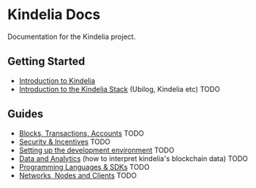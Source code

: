 # Kindelia Docs

Documentation for the Kindelia project.

## Getting Started

- [Introduction to Kindelia](https://github.com/Kindelia/kindelia#readme)
- [Introduction to the Kindelia Stack]() (Ubilog, Kindelia etc) TODO

## Guides

- [Blocks, Transactions, Accounts]() TODO
- [Security & Incentives]() TODO
- [Setting up the development environment]() TODO
- [Data and Analytics]() (how to interpret kindelia's blockchain data) TODO
- [Programming Languages & SDKs]() TODO
- [Networks, Nodes and Clients]() TODO
